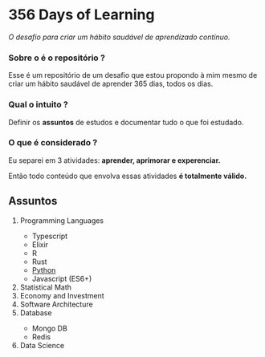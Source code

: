 # 356 Days of Learning
<p><i>O desafio para criar um hábito saudável de aprendizado contínuo.</i></p>

### Sobre o é o repositório ?
<p>Esse é um repositório de um desafio que estou propondo à mim mesmo de criar um hábito saudável de aprender 365 dias, todos os dias.</p>

### Qual o intuito ?
<p>Definir os <strong>assuntos</strong> de estudos e documentar tudo o que foi estudado.</p>

### O que é considerado ?
<p>Eu separei em 3 atividades: <strong>aprender, aprimorar e experenciar.</strong></p> 
<o>Então todo conteúdo que envolva essas atividades <strong>é totalmente válido.</strong></p>

## Assuntos

<ol>
  <li>Programming Languages</li>
  <ul>
    <li>Typescript</li>
    <li>Elixir</li>
    <li>R</li>
    <li>Rust</li>
    <li><a href="#">Python</a></li>
    <li>Javascript (ES6+)</li>
  </ul>
  <li>Statistical Math</li>
  <li>Economy and Investment</li>
  <li>Software Architecture</li>
  <li>Database</li>
  <ul>
    <li>Mongo DB</li>
    <li>Redis</li>
  </ul>
  <li>Data Science</li>
</ol>
